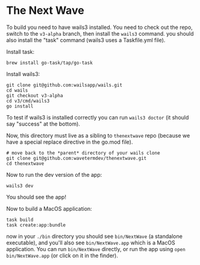# The Next Wave

To build you need to have wails3 installed. You need to check out the repo, switch to the `v3-alpha` branch, then install the `wails3` command. you should also install the "task" command (wails3 uses a Taskfile.yml file).

Install task:

```
brew install go-task/tap/go-task
```

Install wails3:

```
git clone git@github.com:wailsapp/wails.git
cd wails
git checkout v3-alpha
cd v3/cmd/wails3
go install
```

To test if wails3 is installed correctly you can run `wails3 doctor` (it should say "success" at the bottom).

Now, this directory must live as a sibling to `thenextwave` repo (because we have a special replace directive in the go.mod file).

```
# move back to the *parent* directory of your wails clone
git clone git@github.com:wavetermdev/thenextwave.git
cd thenextwave
```

Now to run the dev version of the app:

```
wails3 dev
```

You should see the app!

Now to build a MacOS application:

```
task build
task create:app:bundle
```

now in your `./bin` directory you should see `bin/NextWave` (a standalone executable), and you'll also see `bin/NextWave.app` which is a MacOS application. You can run `bin/NextWave` directly, or run the app using `open bin/NextWave.app` (or click on it in the finder).
